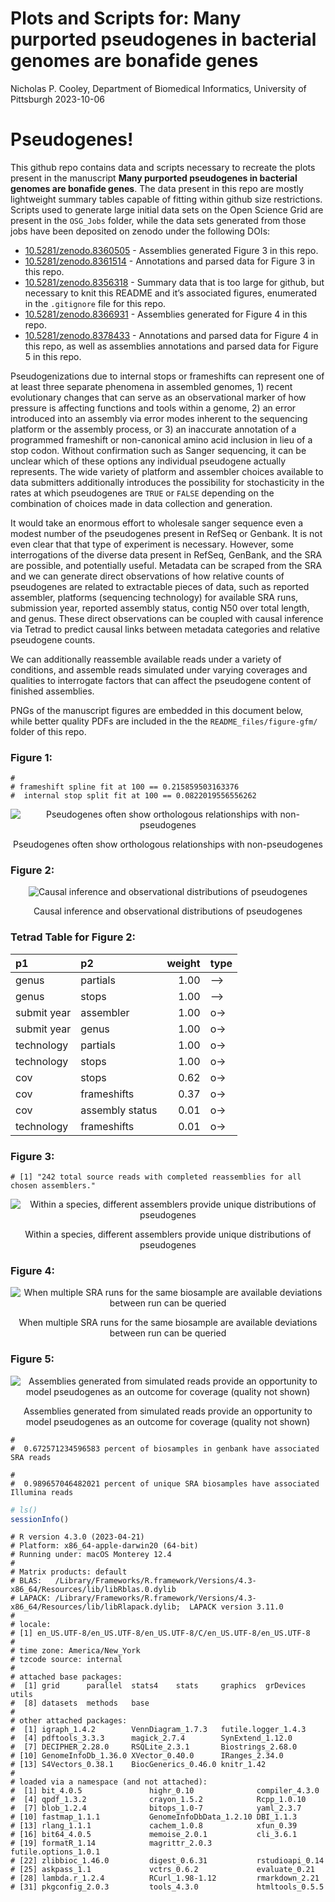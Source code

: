 Plots and Scripts for: Many purported pseudogenes in bacterial genomes
are bonafide genes
================
Nicholas P. Cooley, Department of Biomedical Informatics, University of
Pittsburgh
2023-10-06

# Pseudogenes!

This github repo contains data and scripts necessary to recreate the
plots present in the manuscript **Many purported pseudogenes in
bacterial genomes are bonafide genes**. The data present in this repo
are mostly lightweight summary tables capable of fitting within github
size restrictions. Scripts used to generate large initial data sets on
the Open Science Grid are present in the `OSG_Jobs` folder, while the
data sets generated from those jobs have been deposited on zenodo under
the following DOIs:

- [10.5281/zenodo.8360505](https://zenodo.org/record/8360505) -
  Assemblies generated Figure 3 in this repo.
- [10.5281/zenodo.8361514](https://zenodo.org/record/8361514) -
  Annotations and parsed data for Figure 3 in this repo.
- [10.5281/zenodo.8356318](https://zenodo.org/record/8356318) - Summary
  data that is too large for github, but necessary to knit this README
  and it’s associated figures, enumerated in the `.gitignore` file for
  this repo.
- [10.5281/zenodo.8366931](https://zenodo.org/record/8366931) -
  Assemblies generated for Figure 4 in this repo.
- [10.5281/zenodo.8378433](https://zenodo.org/record/8378433) -
  Annotations and parsed data for Figure 4 in this repo, as well as
  assemblies annotations and parsed data for Figure 5 in this repo.

Pseudogenizations due to internal stops or frameshifts can represent one
of at least three separate phenomena in assembled genomes, 1) recent
evolutionary changes that can serve as an observational marker of how
pressure is affecting functions and tools within a genome, 2) an error
introduced into an assembly via error modes inherent to the sequencing
platform or the assembly process, or 3) an inaccurate annotation of a
programmed frameshift or non-canonical amino acid inclusion in lieu of a
stop codon. Without confirmation such as Sanger sequencing, it can be
unclear which of these options any individual pseudogene actually
represents. The wide variety of platform and assembler choices available
to data submitters additionally introduces the possibility for
stochasticity in the rates at which pseudogenes are `TRUE` or `FALSE`
depending on the combination of choices made in data collection and
generation.

It would take an enormous effort to wholesale sanger sequence even a
modest number of the pseudogenes present in RefSeq or Genbank. It is not
even clear that that type of experiment is necessary. However, some
interrogations of the diverse data present in RefSeq, GenBank, and the
SRA are possible, and potentially useful. Metadata can be scraped from
the SRA and we can generate direct observations of how relative counts
of pseudogenes are related to extractable pieces of data, such as
reported assembler, platforms (sequencing technology) for available SRA
runs, submission year, reported assembly status, contig N50 over total
length, and genus. These direct observations can be coupled with causal
inference via Tetrad to predict causal links between metadata categories
and relative pseudogene counts.

We can additionally reassemble available reads under a variety of
conditions, and assemble reads simulated under varying coverages and
qualities to interrogate factors that can affect the pseudogene content
of finished assemblies.

PNGs of the manuscript figures are embedded in this document below,
while better quality PDFs are included in the the
`README_files/figure-gfm/` folder of this repo.

### Figure 1:

    # 
    # frameshift spline fit at 100 == 0.215859503163376 
    #  internal stop split fit at 100 == 0.0822019556556262

<div class="figure" style="text-align: center">

<img src="README_files/figure-gfm/pg-incongruency-1.png" alt="Pseudogenes often show orthologous relationships with non-pseudogenes"  />
<p class="caption">
Pseudogenes often show orthologous relationships with non-pseudogenes
</p>

</div>

### Figure 2:

<div class="figure" style="text-align: center">

<img src="README_files/figure-gfm/inference-and-observation-1.png" alt="Causal inference and observational distributions of pseudogenes"  />
<p class="caption">
Causal inference and observational distributions of pseudogenes
</p>

</div>

### Tetrad Table for Figure 2:

| p1          | p2              | weight | type |
|:------------|:----------------|-------:|:-----|
| genus       | partials        |   1.00 | –\>  |
| genus       | stops           |   1.00 | –\>  |
| submit year | assembler       |   1.00 | o-\> |
| submit year | genus           |   1.00 | o-\> |
| technology  | partials        |   1.00 | o-\> |
| technology  | stops           |   1.00 | o-\> |
| cov         | stops           |   0.62 | o-\> |
| cov         | frameshifts     |   0.37 | o-\> |
| cov         | assembly status |   0.01 | o-\> |
| technology  | frameshifts     |   0.01 | o-\> |

### Figure 3:

    # [1] "242 total source reads with completed reassemblies for all chosen assemblers."

<div class="figure" style="text-align: center">

<img src="README_files/figure-gfm/influence-of-assembler-1.png" alt="Within a species, different assemblers provide unique distributions of pseudogenes"  />
<p class="caption">
Within a species, different assemblers provide unique distributions of
pseudogenes
</p>

</div>

### Figure 4:

<div class="figure" style="text-align: center">

<img src="README_files/figure-gfm/matched-sra-run-deviation-1.png" alt="When multiple SRA runs for the same biosample are available deviations between run can be queried"  />
<p class="caption">
When multiple SRA runs for the same biosample are available deviations
between run can be queried
</p>

</div>

### Figure 5:

<div class="figure" style="text-align: center">

<img src="README_files/figure-gfm/predicted-behavior-1.png" alt="Assemblies generated from simulated reads provide an opportunity to model pseudogenes as an outcome for coverage (quality not shown)"  />
<p class="caption">
Assemblies generated from simulated reads provide an opportunity to
model pseudogenes as an outcome for coverage (quality not shown)
</p>

</div>

    # 
    #  0.672571234596583 percent of biosamples in genbank have associated SRA reads

    # 
    #  0.989657046482021 percent of unique SRA biosamples have associated Illumina reads

``` r
# ls()
sessionInfo()
```

    # R version 4.3.0 (2023-04-21)
    # Platform: x86_64-apple-darwin20 (64-bit)
    # Running under: macOS Monterey 12.4
    # 
    # Matrix products: default
    # BLAS:   /Library/Frameworks/R.framework/Versions/4.3-x86_64/Resources/lib/libRblas.0.dylib 
    # LAPACK: /Library/Frameworks/R.framework/Versions/4.3-x86_64/Resources/lib/libRlapack.dylib;  LAPACK version 3.11.0
    # 
    # locale:
    # [1] en_US.UTF-8/en_US.UTF-8/en_US.UTF-8/C/en_US.UTF-8/en_US.UTF-8
    # 
    # time zone: America/New_York
    # tzcode source: internal
    # 
    # attached base packages:
    #  [1] grid      parallel  stats4    stats     graphics  grDevices utils    
    #  [8] datasets  methods   base     
    # 
    # other attached packages:
    #  [1] igraph_1.4.2        VennDiagram_1.7.3   futile.logger_1.4.3
    #  [4] pdftools_3.3.3      magick_2.7.4        SynExtend_1.12.0   
    #  [7] DECIPHER_2.28.0     RSQLite_2.3.1       Biostrings_2.68.0  
    # [10] GenomeInfoDb_1.36.0 XVector_0.40.0      IRanges_2.34.0     
    # [13] S4Vectors_0.38.1    BiocGenerics_0.46.0 knitr_1.42         
    # 
    # loaded via a namespace (and not attached):
    #  [1] bit_4.0.5               highr_0.10              compiler_4.3.0         
    #  [4] qpdf_1.3.2              crayon_1.5.2            Rcpp_1.0.10            
    #  [7] blob_1.2.4              bitops_1.0-7            yaml_2.3.7             
    # [10] fastmap_1.1.1           GenomeInfoDbData_1.2.10 DBI_1.1.3              
    # [13] rlang_1.1.1             cachem_1.0.8            xfun_0.39              
    # [16] bit64_4.0.5             memoise_2.0.1           cli_3.6.1              
    # [19] formatR_1.14            magrittr_2.0.3          futile.options_1.0.1   
    # [22] zlibbioc_1.46.0         digest_0.6.31           rstudioapi_0.14        
    # [25] askpass_1.1             vctrs_0.6.2             evaluate_0.21          
    # [28] lambda.r_1.2.4          RCurl_1.98-1.12         rmarkdown_2.21         
    # [31] pkgconfig_2.0.3         tools_4.3.0             htmltools_0.5.5
